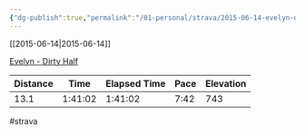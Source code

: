 ```yaml
---
{"dg-publish":true,"permalink":"/01-personal/strava/2015-06-14-evelyn-dirty-half/"}
---
```



[[2015-06-14\|2015-06-14]]

[Evelyn - Dirty Half](https://www.strava.com/activities/325621131)

| Distance | Time    | Elapsed Time | Pace | Elevation |
| -------- | ------- | ------------ | ---- | --------- |
| 13.1     | 1:41:02 | 1:41:02      | 7:42 | 743       |




#strava
